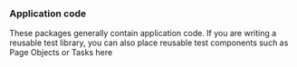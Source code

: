 ### Application code
 
These packages generally contain application code. 
If you are writing a reusable test library, you can also place reusable test components such as Page Objects or Tasks here